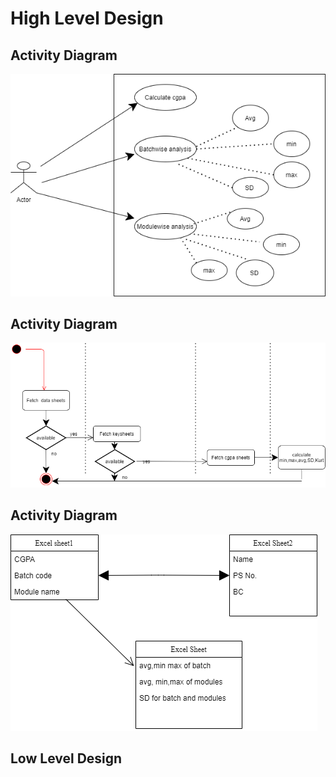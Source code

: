 #  High Level Design

## Activity Diagram

![Usecase](Usecase.png)

## Activity Diagram

![Activity Diagram](ActivityDig.png)

## Activity Diagram

![UML](UML.png)

## Low Level Design 
